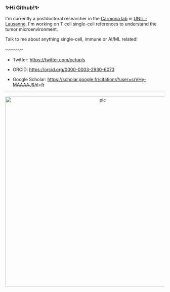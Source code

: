 ### **✨Hi Github!✨**

I'm currently a postdoctoral researcher in the [Carmona lab](https://github.com/carmonalab/) in [UNIL - Lausanne](https://www.unil.ch/dof/carmona). I'm working on T cell single-cell references to understand the tumor microenvironment.

Talk to me about anything single-cell, immune or AI/ML related!

〰️〰️〰️〰️
- Twitter: https://twitter.com/octupls

- ORCID: https://orcid.org/0000-0003-2930-6073

- Google Scholar: https://scholar.google.fr/citations?user=srVHy-MAAAAJ&hl=fr


---------------------------
<p align="center">
<img src=https://user-images.githubusercontent.com/34238952/194519621-2f0ab49f-7120-4fe1-b9e7-8768d206b717.jpg alt="pic" width="600"/>
</p>
